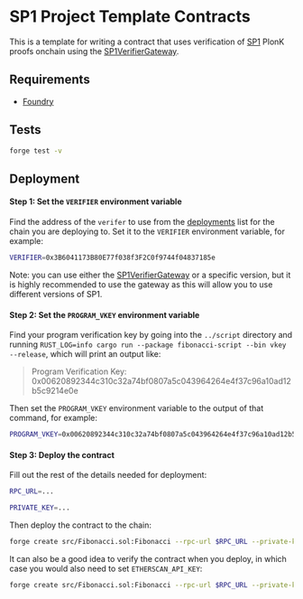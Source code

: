 # SP1 Project Template Contracts

This is a template for writing a contract that uses verification of [SP1](https://github.com/succinctlabs/sp1) PlonK proofs onchain using the [SP1VerifierGateway](https://github.com/succinctlabs/sp1-contracts/blob/main/contracts/src/SP1VerifierGateway.sol).

## Requirements

- [Foundry](https://book.getfoundry.sh/getting-started/installation)

## Tests

```sh
forge test -v
```

## Deployment

#### Step 1: Set the `VERIFIER` environment variable

Find the address of the `verifer` to use from the [deployments](https://github.com/succinctlabs/sp1-contracts/tree/main/contracts/deployments) list for the chain you are deploying to. Set it to the `VERIFIER` environment variable, for example:

```sh
VERIFIER=0x3B6041173B80E77f038f3F2C0f9744f04837185e
```

Note: you can use either the [SP1VerifierGateway](https://github.com/succinctlabs/sp1-contracts/blob/main/contracts/src/SP1VerifierGateway.sol) or a specific version, but it is highly recommended to use the gateway as this will allow you to use different versions of SP1.

#### Step 2: Set the `PROGRAM_VKEY` environment variable

Find your program verification key by going into the `../script` directory and running `RUST_LOG=info cargo run --package fibonacci-script --bin vkey --release`, which will print an output like:

> Program Verification Key: 0x00620892344c310c32a74bf0807a5c043964264e4f37c96a10ad12b5c9214e0e

Then set the `PROGRAM_VKEY` environment variable to the output of that command, for example:

```sh
PROGRAM_VKEY=0x00620892344c310c32a74bf0807a5c043964264e4f37c96a10ad12b5c9214e0e
```

#### Step 3: Deploy the contract

Fill out the rest of the details needed for deployment:

```sh
RPC_URL=...
```

```sh
PRIVATE_KEY=...
```

Then deploy the contract to the chain:

```sh
forge create src/Fibonacci.sol:Fibonacci --rpc-url $RPC_URL --private-key $PRIVATE_KEY --constructor-args $VERIFIER $PROGRAM_VKEY
```

It can also be a good idea to verify the contract when you deploy, in which case you would also need to set `ETHERSCAN_API_KEY`:

```sh
forge create src/Fibonacci.sol:Fibonacci --rpc-url $RPC_URL --private-key $PRIVATE_KEY --constructor-args $VERIFIER $PROGRAM_VKEY --verify --verifier etherscan --etherscan-api-key $ETHERSCAN_API_KEY
```
